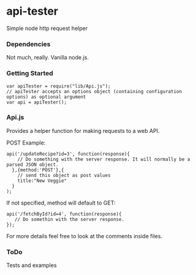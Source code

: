 # api-tester
Simple node http request helper

### Dependencies

Not much, really. Vanilla node.js.

### Getting Started
    var apiTester = require("lib/Api.js");
    // apiTester accepts an options object (containing configuration options) as optional argument
    var api = apiTester();

### Api.js

Provides a helper function for making requests to a web API.

POST Example:

    api('/updateRecipe?id=3', function(response){
        // Do something with the server response. It will normally be a parsed JSON object.
      },{method:'POST'},{
        // send this object as post values
        title:"New Veggie" 
      }
    );

If not specified, method will default to GET:


    api('/fetchById?id=4', function(response){
       // Do somethin with the server response.
    });

For more details feel free to look at the comments inside files.

### ToDo

Tests and examples
